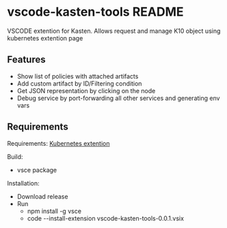 # vscode-kasten-tools README

VSCODE extention for Kasten. Allows request and manage K10 object using kubernetes extention page

## Features

- Show list of policies with attached artifacts
- Add custom artifact by ID/Filtering condition
- Get JSON representation by clicking on the node
- Debug service by port-forwarding all other services and generating env vars

## Requirements

Requirements:
   [Kubernetes extention](https://marketplace.visualstudio.com/items?itemName=ms-kubernetes-tools.vscode-kubernetes-tools)

Build:

- vsce package

Installation:

- Download release
- Run
  - npm install -g vsce
  - code --install-extension vscode-kasten-tools-0.0.1.vsix
